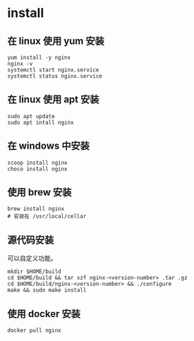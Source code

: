 # install

## 在 linux 使用 yum 安装

```
yum install -y nginx
nginx -v
systemctl start nginx.service
systemctl status nginx.service
```

## 在 linux 使用 apt 安装

```
sudo apt update
sudo apt intall nginx
```

## 在 windows 中安装

```
scoop install nginx
choco install nginx
```

## 使用 brew 安装

```shell
brew install nginx
# 安装在 /usr/local/cellar
```

## 源代码安装

可以自定义功能。

```shell
mkdir $HOME/build
cd $HOME/build && tar xzf nginx-<version-number> .tar .gz
cd $HOME/build/nginx-<version-number> && ./configure
make && sudo make install
```

## 使用 docker 安装

```
docker pull nginx
```
